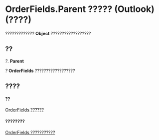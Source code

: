 
# OrderFields.Parent ????? (Outlook)(????)

?????????????  **Object** ??????????????????


## ??

 _?_. **Parent**

 _?_ **OrderFields** ??????????????????


## ????


#### ??


[OrderFields ??????](e115fb80-352d-fd2e-c1c3-d266776fe122.md)
#### ????????


[OrderFields ???????????](http://msdn.microsoft.com/library/c6783e6a-ba75-3768-37f7-274ed6df0a49%28Office.15%29.aspx)